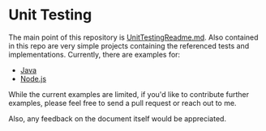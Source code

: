 # Unit Testing

The main point of this repository is [UnitTestingReadme.md](./UnitTestingBestPractices.md). Also contained in this repo are very simple projects containing the referenced tests and implementations. Currently, there are examples for:

* [Java](./java-unit-test-demo)
* [Node.js](./node-unit-test-demo)

While the current examples are limited, if you'd like to contribute further examples, please feel free to send a pull request or reach out to me.

Also, any feedback on the document itself would be appreciated.
